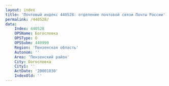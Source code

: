 ```yaml
---
layout: index
title: 'Почтовый индекс 440528: отделение почтовой связи Почты России'
permalink: /440528/
data:
    Index: 440528
    OPSName: Богословка
    OPSType: О
    OPSSubm: 440999
    Region: 'Пензенская область'
    Autonom: ''
    Area: 'Пензенский район'
    City: Богословка
    City1: ''
    ActDate: '20001030'
    IndexOld: ''
---
```

